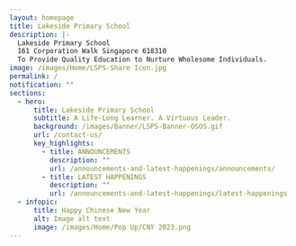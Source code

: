 ```yaml
---
layout: homepage
title: Lakeside Primary School
description: |-
  Lakeside Primary School
  161 Corporation Walk Singapore 618310
  To Provide Quality Education to Nurture Wholesome Individuals.
image: /images/Home/LSPS-Share Icon.jpg
permalink: /
notification: ""
sections:
  - hero:
      title: Lakeside Primary School
      subtitle: A Life-Long Learner. A Virtuous Leader.
      background: /images/Banner/LSPS-Banner-OSOS.gif
      url: /contact-us/
      key_highlights:
        - title: ANNOUNCEMENTS
          description: ""
          url: /announcements-and-latest-happenings/announcements/
        - title: LATEST HAPPENINGS
          description: ""
          url: /announcements-and-latest-happenings/latest-happenings
  - infopic:
      title: Happy Chinese New Year
      alt: Image alt text
      image: /images/Home/Pop Up/CNY 2023.png
---
```

